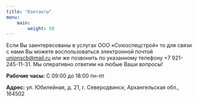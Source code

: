 ```yaml
---
title: "Контакты"
menu:
    main:
        weight: 50
---
```


Если Вы заинтересованы в услугах ООО «Союзспецстрой» то для связи с нами Вы можете воспользоваться электронной почтой [unionscb@mail.ru](mailto:unionscb@mail.ru) или же позвонить по указанному телефону +7 921-245-11-31. 
Мы оперативно ответим на любые Ваши вопросы!

**Рабочие часы:** С 09:00 до 18:00 пн-пт

**Адрес:** ул. Юбилейная, д. 21, г. Северодвинск, Архангельская обл., 164502
